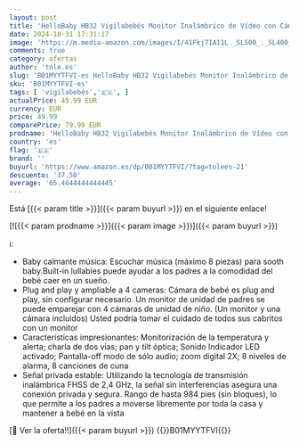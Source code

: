 ```yaml
---
layout: post
title: 'HelloBaby HB32 Vigilabebés Monitor Inalámbrico de Vídeo con Cámara Digital  Vigilancia de la Temperatura de Visión Nocturnay 2 Way Talkback System  HB32   720p  Sólo movimiento'
date: 2024-10-31 17:31:17
image: 'https://m.media-amazon.com/images/I/41Fkj7IA11L._SL500_._SL400_.jpg'
comments: true
category: ofertas
author: 'tole.es'
slug: 'B01MYYTFVI-es HelloBaby HB32 Vigilabebés Monitor Inalámbrico de Vídeo...'
sku: 'B01MYYTFVI-es'
tags: [ 'vigilabebés','🇪🇸', ]
actualPrice: 49.99 EUR
currency: EUR
price: 49.99
comparePrice: 79.99 EUR
prodname: 'HelloBaby HB32 Vigilabebés Monitor Inalámbrico de Vídeo con Cámara Digital  Vigilancia de la Temperatura de Visión Nocturnay 2 Way Talkback System  HB32   720p  Sólo movimiento'
country: 'es'
flag: '🇪🇸'
brand: ''
buyurl: 'https://www.amazon.es/dp/B01MYYTFVI/?tag=tolees-21'
descuento: '37.50'
average: '65.4644444444445'
---
```


Está [{{< param title >}}]({{< param buyurl >}}) en el siguiente enlace!

[![{{< param prodname >}}]({{< param image >}})]({{< param buyurl >}})

ℹ️:

- Baby calmante música: Escuchar música (máximo 8 piezas) para sooth baby.Built-in lullabies puede ayudar a los padres a la comodidad del bebé caer en un sueño.
- Plug and play y ampliable a 4 cameras: Cámara de bebé es plug and play, sin configurar necesario. Un monitor de unidad de padres se puede emparejar con 4 cámaras de unidad de niño. (Un monitor y una cámara incluidos) Usted podría tomar el cuidado de todos sus cabritos con un monitor
- Características impresionantes: Monitorización de la temperatura y alerta; charla de dos vías; pan y tilt óptica; Sonido Indicador LED activado; Pantalla-off modo de sólo audio; zoom digital 2X; 8 niveles de alarma, 8 canciones de cuna
- Señal privada estable: Utilizando la tecnología de transmisión inalámbrica FHSS de 2,4 GHz, la señal sin interferencias asegura una conexión privada y segura. Rango de hasta 984 pies (sin bloques), lo que permite a los padres a moverse libremente por toda la casa y mantener a bebé en la vista

[🛒 Ver la oferta!!]({{< param buyurl >}})
{{<world>}}B01MYYTFVI{{</world>}}
